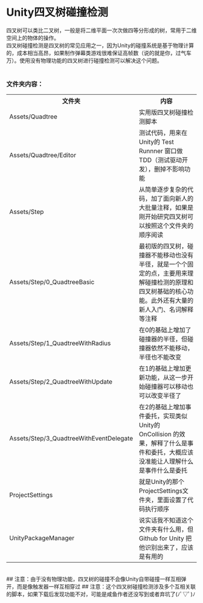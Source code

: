 # Unity四叉树碰撞检测</br>
四叉树可以类比二叉树，一般是将二维平面一次次做四等分形成的树，常用于二维空间上的物体的操作。</br>
四叉树碰撞检测是四叉树的常见应用之一，因为Unity的碰撞系统是基于物理计算的，成本相当高昂，如果制作弹幕类游戏很难保证高帧数（说的就是你，过气车万）。使用没有物理功能的四叉树进行碰撞检测可以解决这个问题。</br>
</br>
### 文件夹内容：
<table>
  <tr>
    <th>文件夹</th>
    <th>内容</th>
  </tr>
  <tr>
    <td>Assets/Quadtree</td>
    <td>实用版四叉树碰撞检测脚本</td>
  </tr>
  <tr>
    <td>Assets/Quadtree/Editor</td>
    <td>测试代码，用来在Unity的 Test Runnner 窗口做TDD（测试驱动开发），删掉不影响功能</td>
  </tr>
  <tr>
    <td>Assets/Step</td>
    <td>从简单逐步复杂的代码，加了面向新人的大批量注释，如果是刚开始研究四叉树可以按照这个文件夹的顺序阅读</td>
  </tr>
  <tr>
    <td>Assets/Step/0_QuadtreeBasic</td>
    <td>最初版的四叉树，碰撞器不能移动也没有半径，就是一个个固定的点，主要用来理解碰撞检测的原理和四叉树基础的核心功能。此外还有大量的新人入门、名词解释等注释</td>
  </tr>
  <tr>
    <td>Assets/Step/1_QuadtreeWithRadius</td>
    <td>在0的基础上增加了碰撞器的半径，但碰撞器依然不能移动，半径也不能改变</td>
  </tr>
  <tr>
    <td>Assets/Step/2_QuadtreeWithUpdate</td>
    <td>在1的基础上增加更新功能，从这一步开始碰撞器可以移动也可以改变半径了</td>
  </tr>
  <tr>
    <td>Assets/Step/3_QuadtreeWithEventDelegate</td>
    <td>在2的基础上增加事件委托，实现类似Unity的 OnCollision 的效果，解释了什么是事件和委托，大概应该没准能让人理解什么是事件什么是委托</td>
  </tr>
  <tr>
    <td>ProjectSettings</td>
    <td>就是Unity的那个ProjectSettings文件夹，里面设置了代码执行顺序</td>
  </tr>
  <tr>
    <td>UnityPackageManager</td>
    <td>说实话我不知道这个文件夹有什么用，但 Github for Unity 把他识别出来了，应该是有用的</td>
  </tr>
</table>
</br>
## 注意：由于没有物理功能，四叉树的碰撞不会像Unity自带碰撞一样互相弹开，而是像触发器一样互相穿过
## 注意：这个四叉树碰撞检测涉及多个互相关联的脚本，如果下载后发现功能不对，可能是咸鱼作者还没写到或者弃坑了(ﾉﾟ▽ﾟ)ﾉ
